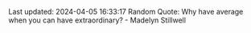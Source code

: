 Last updated: 2024-04-05 16:33:17
Random Quote: Why have average when you can have extraordinary? - Madelyn Stillwell